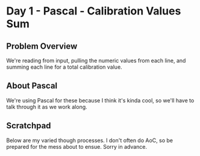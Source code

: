 # Day 1 - Pascal - Calibration Values Sum

## Problem Overview
We're reading from input, pulling the numeric values from each line, and summing each line for a total calibration value.

## About Pascal
We're using Pascal for these because I think it's kinda cool, so we'll have to talk through it as we work along.

## Scratchpad
Below are my varied though processes. I don't often do AoC, so be prepared for the mess about to ensue. Sorry in advance.
